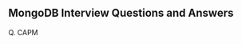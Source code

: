 ## MongoDB Interview Questions and Answers

Q. CAPM

<!--stackedit_data:
eyJoaXN0b3J5IjpbMTg4Mjc3OTMzNiw4Mjk5ODU1MjNdfQ==
-->